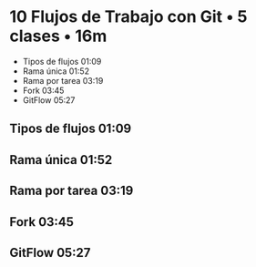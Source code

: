 # 10 Flujos de Trabajo con Git • 5 clases • 16m

* Tipos de flujos 01:09
* Rama única 01:52
* Rama por tarea 03:19
* Fork 03:45
* GitFlow 05:27

## Tipos de flujos 01:09
## Rama única 01:52
## Rama por tarea 03:19
## Fork 03:45
## GitFlow 05:27
